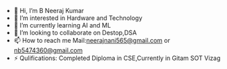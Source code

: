 - 👋 Hi, I’m B Neeraj Kumar
- 👀 I’m interested in Hardware and Technology
- 🌱 I’m currently learning AI and ML
- 💞️ I’m looking to collaborate on Destop,DSA
- 📫 How to reach me Mail:neerajnani565@gmail.com or nb5474360@gmail.com
- ⚡ Qulifications: Completed Diploma in CSE,Currently in Gitam SOT Vizag

<!---
NeerajLabs/NeerajLabs is a ✨ special ✨ repository because its `README.md` (this file) appears on your GitHub profile.
You can click the Preview link to take a look at your changes.
--->
